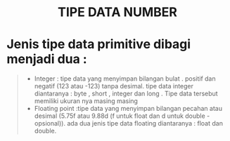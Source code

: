 <h1 align="center">TIPE DATA NUMBER</h1>

# Jenis tipe data primitive dibagi menjadi dua : 
> - Integer  : tipe data yang menyimpan bilangan bulat . positif dan negatif (123 atau -123) tanpa desimal.
> tipe data integer diantaranya : byte , short , integer dan long . Tipe data tersebut memiliki ukuran nya masing masing
> - Floating point  :tipe data yang menyimpan bilangan pecahan atau desimal (5.75f atau 9.88d (f untuk float dan d untuk double - opsional)). 
> ada dua jenis tipe data floating diantaranya : float dan double.